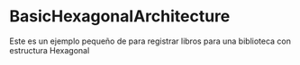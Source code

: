 # BasicHexagonalArchitecture
Este es un ejemplo pequeño de para registrar libros para una biblioteca con estructura Hexagonal
